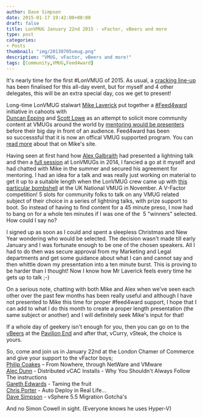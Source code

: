 ```yaml
---
author: Dave Simpson
date: 2015-01-17 19:42:00+00:00
draft: false
title: LonVMUG January 22nd 2015 - vFactor, vBeers and more
type: post
categories:
- Posts
thumbnail: "img/20130705vmug.png"
description: "VMUG, vFactor, vBeers and more!"
tags: [Community,VMUG,Feed4ward]
---
```


It's nearly time for the first #LonVMUG of 2015. As usual, a [cracking line-up](http://www.vmug.com/p/cm/ld/fid=8785) has been finalised for this all-day event, but for myself and 4 other delegates, this will be an extra special day, cos we get to present!   
  
Long-time LonVMUG stalwart [Mike Laverick](https://twitter.com/Mike_Laverick) put together a [#Feed4ward](https://twitter.com/Feed4ward) initiative in cahoots with  
[Duncan Epping](https://twitter.com/DuncanYB) and [Scott Lowe](https://twitter.com/scott_lowe) as an attempt to solicit more community content at VMUGs around the world by [mentoring would be presenters](http://www.mikelaverick.com/2013/11/feedforward-mentoring-vmug-presenters/) before their big day in front of an audience. Feed4ward has been so successsful that it is now an offical VMUG supported program. You can [read more](http://www.mikelaverick.com/2014/04/coming-now-feedforward/) about that on Mike's site.  
  
Having seen at first hand how [Alex Galbraith](https://twitter.com/alexgalbraith) had presented a lightning talk and then a [full session](http://www.tekhead.org/blog/2014/08/my-vmug-presentation-and-feedforward-experience/) at LonVMUGs in 2014, I fancied a go at it myself and had chatted with Mike in the summer and secured his agreement for mentoring. I had an idea for a talk and was really just working on material to get it up to a suitable length when the LonVMUG crew came up with [this particular bombshell](http://vinf.net/2014/11/26/lonvmug-prizes-for-community-content-aka-vfactor-london/) at the UK National VMUG in November. A V-Factor competition! 5 slots for community folks to talk on any VMUG related subject of their choice in a series of lightning talks, with prize support to boot. So instead of having to find content for a 45 minute preso, I now had to bang on for a whole ten minutes if I was one of the  5 "winners" selected. How could I say no?  
  
I signed up as soon as I could and spent a sleepless Christmas and New Year wondering who would be selected. The decision wasn't made till early January and I was fortunate enough to be one of the chosen speakers. All I had to do then was secure approval from my Marketing and Legal departments and get some guidance about what I can and cannot say and then whittle down my presentation into a ten minute burst. This is proving to be harder than I thought! Now I know how Mr Laverick feels every time he gets up to talk ;-)  
  
On a serious note, chatting with both Mike and Alex when we've seen each other over the past few months has been really useful and although I have not presented to Mike this time for proper #feed4ward support, I hope that I can add to what I do this month to create a proper length presentation (the same subject or another) and I will definitely seek Mike's input for that!  
  
If a whole day of geekery isn't enough for you, then you can go on to the [vBeers](http://www.vbeers.org/2015/01/14/vbeers-londonuk-thursday-22nd-january-2015/) at the [Pavilion End](http://www.pavilionendpub.co.uk/) and after that, vCurry, vSteak, the choice is yours.  
  
So, come and join us in January 22nd at the London Chamer of Commerce and give your support to the vFactor boys;  
[Philip Coakes](https://twitter.com/CoakesPhilip) – From Nowhere, through NetWare and VMware  
[Alec Dunn](https://twitter.com/LegoYoda) - Distributed vCAC Installs - Why You Shouldn't Always Follow The instructions  
[Gareth Edwards](https://twitter.com/GarethEdwards86) - Taming the fruit  
[Chris Porter](https://twitter.com/uprightvinyl) - Auto Deploy in Real Life...  
[Dave Simpson](https://twitter.com/bfd_diplomacy) - vSphere 5.5 Migration Gotcha's  
  
And no Simon Cowell in sight. (Everyone knows he uses Hyper-V)
